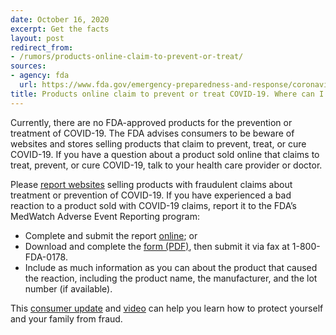 ```yaml
---
date: October 16, 2020
excerpt: Get the facts
layout: post
redirect_from:
- /rumors/products-online-claim-to-prevent-or-treat/
sources:
- agency: fda
  url: https://www.fda.gov/emergency-preparedness-and-response/coronavirus-disease-2019-covid-19/coronavirus-disease-2019-covid-19-frequently-asked-questions
title: Products online claim to prevent or treat COVID-19. Where can I report websites selling fraudulent products with fraudulent claims?
---
```


Currently, there are no FDA-approved products for the prevention or treatment of COVID-19. The FDA advises consumers to be beware of websites and stores selling products that claim to prevent, treat, or cure COVID-19. If you have a question about a product sold online that claims to treat, prevent, or cure COVID-19, talk to your health care provider or doctor.

Please [report websites](https://www.accessdata.fda.gov/scripts/email/oc/buyonline/english.cfm) selling products with fraudulent claims about treatment or prevention of COVID-19. If you have experienced a bad reaction to a product sold with COVID-19 claims, report it to the FDA’s MedWatch Adverse Event Reporting program:

- Complete and submit the report [online](https://www.accessdata.fda.gov/scripts/medwatch/index.cfm); or
- Download and complete the [form (PDF)](https://www.fda.gov/media/76299/download), then submit it via fax at 1-800-FDA-0178.
- Include as much information as you can about the product that caused the reaction, including the product name, the manufacturer, and the lot number (if available).


This [consumer update](https://www.fda.gov/consumers/consumer-updates/beware-fraudulent-coronavirus-tests-vaccines-and-treatments) and [video](https://www.youtube.com/watch?v=YXntX39C1rg&feature=youtu.be) can help you learn how to protect yourself and your family from fraud.